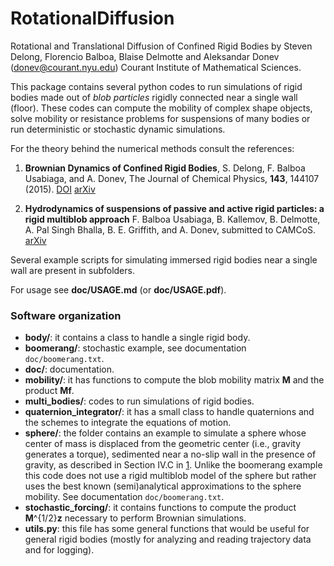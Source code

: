 # RotationalDiffusion

Rotational and Translational Diffusion of Confined Rigid Bodies
by Steven Delong, Florencio Balboa, Blaise Delmotte and Aleksandar Donev (donev@courant.nyu.edu)
Courant Institute of Mathematical Sciences.

This package contains several python codes to run simulations of 
rigid bodies made out of _blob particles_ rigidly connected near
a single wall (floor). These codes can compute the
mobility of complex shape objects, solve mobility or resistance problems
for suspensions of many bodies or run deterministic or stochastic 
dynamic simulations.

For the theory behind the numerical methods consult the references:

1. **Brownian Dynamics of Confined Rigid Bodies**, S. Delong, F. Balboa Usabiaga, and A. Donev,
The Journal of Chemical Physics, **143**, 144107 (2015). 
[DOI](http://dx.doi.org/10.1063/1.4932062) [arXiv](http://arxiv.org/abs/1506.08868)

2. **Hydrodynamics of suspensions of passive and active rigid particles: a
  rigid multiblob approach** F. Balboa Usabiaga, B. Kallemov, B. Delmotte,
  A. Pal Singh Bhalla, B. E. Griffith, and A. Donev, submitted to CAMCoS. [arXiv](http://arxiv.org/abs/1602.02170)

Several example scripts for simulating immersed rigid bodies near a single
wall are present in subfolders.

For usage see **doc/USAGE.md** (or **doc/USAGE.pdf**).

### Software organization
* **body/**: it contains a class to handle a single rigid body.
* **boomerang/**: stochastic example, see documentation `doc/boomerang.txt`.
* **doc/**: documentation.
* **mobility/**: it has functions to compute the blob mobility matrix **M** and the
product **Mf**.
* **multi_bodies/**: codes to run simulations of rigid bodies.
* **quaternion_integrator/**: it has a small class to handle quaternions and
the schemes to integrate the equations of motion.
* **sphere/**: the folder contains an example to simulate a sphere
whose center of mass is displaced from the geometric center
(i.e., gravity generates a torque), sedimented near a no-slip wall
in the presence of gravity, as described in Section IV.C in [1](http://dx.doi.org/10.1063/1.4932062).
Unlike the boomerang example this code does not use a rigid
multiblob model of the sphere but rather uses the best known
(semi)analytical approximations to the sphere mobility.
See documentation `doc/boomerang.txt`.
* **stochastic_forcing/**: it contains functions to compute the product
 **M**^{1/2}**z** necessary to perform Brownian simulations.
* **utils.py**: this file has some general functions that would be useful for
general rigid bodies (mostly for analyzing and reading trajectory
data and for logging).
